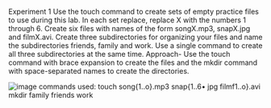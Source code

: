 Experiment 1 
Use the touch command to create sets of empty practice files to use during this lab. In each set replace, replace X with the numbers 1 through 6. Create six files with names of 
the form songX.mp3, snapX.jpg and filmX.avi. Create three subdirectories for organizing your files and name the subdirectories friends, family and work. Use a single command to 
create all three subdirectories at the same time. 
Approach- Use the touch command with brace expansion to create the files and the mkdir command with space-separated names to create the directories.

![image](https://github.com/user-attachments/assets/df73778b-4828-4e8e-a1d8-3f335122dd22)
commands used:
touch song{1..o}.mp3 snap{1..6• jpg filmf1..o}.avi
mkdir family friends work
